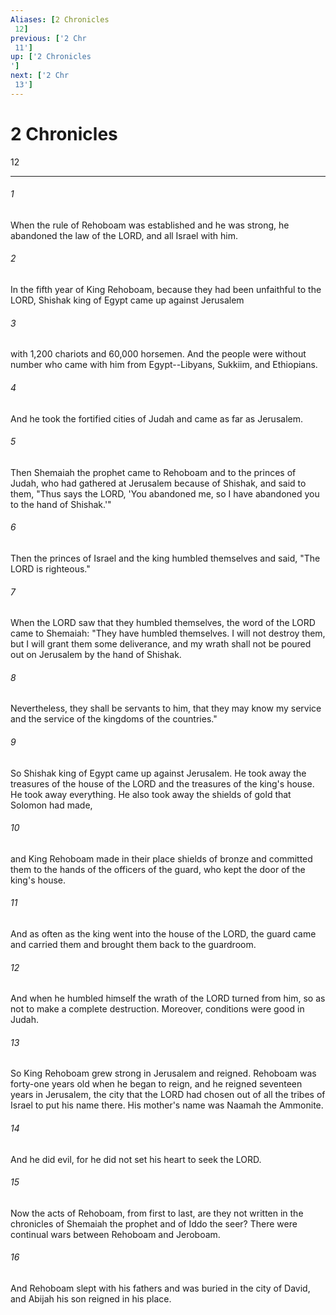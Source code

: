 ```yaml
---
Aliases: [2 Chronicles 12]
previous: ['2 Chr 11']
up: ['2 Chronicles']
next: ['2 Chr 13']
---
```

# 2 Chronicles 12

***
 

###### 1 
When the rule of Rehoboam was established and he was strong, he abandoned the law of the LORD, and all Israel with him.  

###### 2 
In the fifth year of King Rehoboam, because they had been unfaithful to the LORD, Shishak king of Egypt came up against Jerusalem  

###### 3 
with 1,200 chariots and 60,000 horsemen. And the people were without number who came with him from Egypt--Libyans, Sukkiim, and Ethiopians.  

###### 4 
And he took the fortified cities of Judah and came as far as Jerusalem.  

###### 5 
Then Shemaiah the prophet came to Rehoboam and to the princes of Judah, who had gathered at Jerusalem because of Shishak, and said to them, "Thus says the LORD, 'You abandoned me, so I have abandoned you to the hand of Shishak.'"  

###### 6 
Then the princes of Israel and the king humbled themselves and said, "The LORD is righteous."  

###### 7 
When the LORD saw that they humbled themselves, the word of the LORD came to Shemaiah: "They have humbled themselves. I will not destroy them, but I will grant them some deliverance, and my wrath shall not be poured out on Jerusalem by the hand of Shishak.  

###### 8 
Nevertheless, they shall be servants to him, that they may know my service and the service of the kingdoms of the countries."  

###### 9 
So Shishak king of Egypt came up against Jerusalem. He took away the treasures of the house of the LORD and the treasures of the king's house. He took away everything. He also took away the shields of gold that Solomon had made,  

###### 10 
and King Rehoboam made in their place shields of bronze and committed them to the hands of the officers of the guard, who kept the door of the king's house.  

###### 11 
And as often as the king went into the house of the LORD, the guard came and carried them and brought them back to the guardroom.  

###### 12 
And when he humbled himself the wrath of the LORD turned from him, so as not to make a complete destruction. Moreover, conditions were good in Judah.  

###### 13 
So King Rehoboam grew strong in Jerusalem and reigned. Rehoboam was forty-one years old when he began to reign, and he reigned seventeen years in Jerusalem, the city that the LORD had chosen out of all the tribes of Israel to put his name there. His mother's name was Naamah the Ammonite.  

###### 14 
And he did evil, for he did not set his heart to seek the LORD.  

###### 15 
Now the acts of Rehoboam, from first to last, are they not written in the chronicles of Shemaiah the prophet and of Iddo the seer? There were continual wars between Rehoboam and Jeroboam.  

###### 16 
And Rehoboam slept with his fathers and was buried in the city of David, and Abijah his son reigned in his place.
